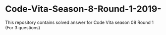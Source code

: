 # Code-Vita-Season-8-Round-1-2019-
This repository contains solved answer for Code Vita season 08  Round 1 (For 3 questions)
